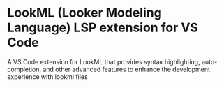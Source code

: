 # LookML (Looker Modeling Language) LSP extension for VS Code

A VS Code extension for LookML that provides syntax highlighting, auto-completion, and other advanced features to enhance the development experience with lookml files